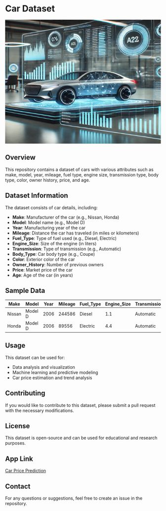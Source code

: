 # Car Dataset

<img src="Image/car.webp" alt="Car Price Prediction" title="Car Price Prediction" width="600" height="400">

## Overview

This repository contains a dataset of cars with various attributes such as make, model, year, mileage, fuel type, engine size, transmission type, body type, color, owner history, price, and age.

## Dataset Information

The dataset consists of car details, including:

- **Make**: Manufacturer of the car (e.g., Nissan, Honda)
- **Model**: Model name (e.g., Model D)
- **Year**: Manufacturing year of the car
- **Mileage**: Distance the car has traveled (in miles or kilometers)
- **Fuel\_Type**: Type of fuel used (e.g., Diesel, Electric)
- **Engine\_Size**: Size of the engine (in liters)
- **Transmission**: Type of transmission (e.g., Automatic)
- **Body\_Type**: Car body type (e.g., Coupe)
- **Color**: Exterior color of the car
- **Owner\_History**: Number of previous owners
- **Price**: Market price of the car
- **Age**: Age of the car (in years)

## Sample Data

| Make   | Model   | Year | Mileage | Fuel\_Type | Engine\_Size | Transmission | Body\_Type | Color | Owner\_History | Price    | Age |
| ------ | ------- | ---- | ------- | ---------- | ------------ | ------------ | ---------- | ----- | -------------- | -------- | --- |
| Nissan | Model D | 2006 | 244586  | Diesel     | 1.1          | Automatic    | Coupe      | Red   | Third Owner    | 6501.73  | 17  |
| Honda  | Model D | 2006 | 89556   | Electric   | 4.4          | Automatic    | Coupe      | Gray  | Second Owner   | 15860.51 | 17  |

## Usage

This dataset can be used for:

- Data analysis and visualization
- Machine learning and predictive modeling
- Car price estimation and trend analysis

## Contributing

If you would like to contribute to this dataset, please submit a pull request with the necessary modifications.

## License

This dataset is open-source and can be used for educational and research purposes.

## App Link
[Car Price Prediction](https://carpriceprediction-1-y02c.onrender.com/)

## Contact

For any questions or suggestions, feel free to create an issue in the repository.

